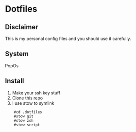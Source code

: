 # Dotfiles

## Disclaimer
This is my personal config files and you should use it carefully.

## System
PopOs

## Install

1. Make your ssh key stuff
2. Clone this repo
3. I use stow to symlink
``` 
    #cd .dotfiles
    #stow git
    #stow zsh
    #stow script
    
```